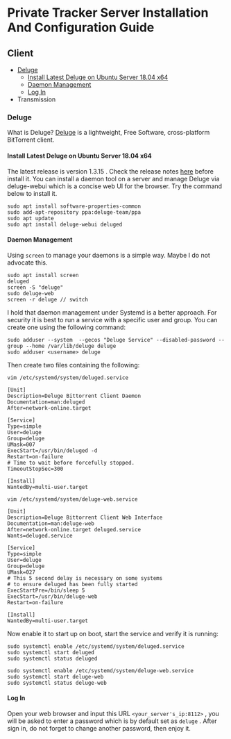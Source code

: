 # Private Tracker Server Installation And Configuration Guide

## Client
* [Deluge](#deluge)
  * [Install Latest Deluge on Ubuntu Server 18.04 x64](#install-latest-deluge-on-ubuntu-server-1804-x64)
  * [Daemon Management](#daemon-management)
  * [Log In](#log-in)
* Transmission

### Deluge
What is Deluge? [Deluge](https://dev.deluge-torrent.org/wiki/Download) is a lightweight, Free Software, cross-platform BitTorrent client.
#### Install Latest Deluge on Ubuntu Server 18.04 x64
The latest release is version 1.3.15 . Check the release notes [here](https://dev.deluge-torrent.org/wiki/ReleaseNotes) before install it. You can install a daemon tool on a server and manage Deluge via deluge-webui which is a concise web UI for the browser. Try the command below to install it.
```
sudo apt install software-properties-common
sudo add-apt-repository ppa:deluge-team/ppa
sudo apt update
sudo apt install deluge-webui deluged
```
#### Daemon Management
Using `screen` to manage your daemons is a simple way. Maybe I do not advocate this.
```
sudo apt install screen
deluged
screen -S "deluge"
sudo deluge-web
screen -r deluge // switch
```
I hold that daemon management under Systemd is a better approach. For security it is best to run a service with a specific user and group. You can create one using the following command:
```
sudo adduser --system  --gecos "Deluge Service" --disabled-password --group --home /var/lib/deluge deluge
sudo adduser <username> deluge
```
Then create two files containing the following:
```
vim /etc/systemd/system/deluged.service
```
```
[Unit]
Description=Deluge Bittorrent Client Daemon
Documentation=man:deluged
After=network-online.target

[Service]
Type=simple
User=deluge
Group=deluge
UMask=007
ExecStart=/usr/bin/deluged -d
Restart=on-failure
# Time to wait before forcefully stopped.
TimeoutStopSec=300

[Install]
WantedBy=multi-user.target
```
```
vim /etc/systemd/system/deluge-web.service
```
```
[Unit]
Description=Deluge Bittorrent Client Web Interface
Documentation=man:deluge-web
After=network-online.target deluged.service
Wants=deluged.service

[Service]
Type=simple
User=deluge
Group=deluge
UMask=027
# This 5 second delay is necessary on some systems
# to ensure deluged has been fully started
ExecStartPre=/bin/sleep 5
ExecStart=/usr/bin/deluge-web
Restart=on-failure

[Install]
WantedBy=multi-user.target
```
Now enable it to start up on boot, start the service and verify it is running:
```
sudo systemctl enable /etc/systemd/system/deluged.service
sudo systemctl start deluged
sudo systemctl status deluged

sudo systemctl enable /etc/systemd/system/deluge-web.service
sudo systemctl start deluge-web
sudo systemctl status deluge-web
```
#### Log In
Open your web browser and input this URL `<your_server's_ip:8112>` , you will be asked to enter a password which is by default set as `deluge` . After sign in, do not forget to change another password, then enjoy it.
